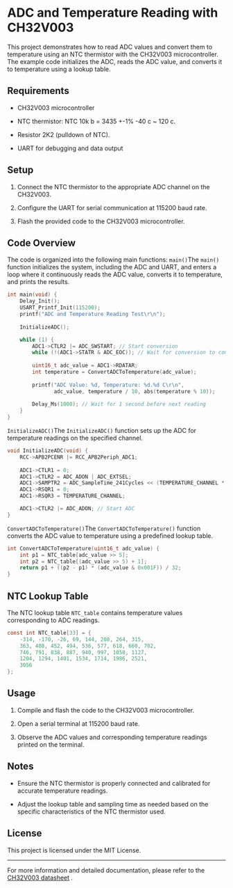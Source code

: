 

# ADC and Temperature Reading with CH32V003 

This project demonstrates how to read ADC values and convert them to temperature using an NTC thermistor with the CH32V003 microcontroller. The example code initializes the ADC, reads the ADC value, and converts it to temperature using a lookup table.

## Requirements 

- CH32V003 microcontroller

- NTC thermistor: NTC  10k b = 3435 +-1%  -40 c ~ 120 c.

- Resistor 2K2 (pulldown of NTC).

- UART for debugging and data output

## Setup 

1. Connect the NTC thermistor to the appropriate ADC channel on the CH32V003.

2. Configure the UART for serial communication at 115200 baud rate.

3. Flash the provided code to the CH32V003 microcontroller.

## Code Overview 

The code is organized into the following main functions:
`main()`The `main()` function initializes the system, including the ADC and UART, and enters a loop where it continuously reads the ADC value, converts it to temperature, and prints the results.

```c
int main(void) {
    Delay_Init();
    USART_Printf_Init(115200);
    printf("ADC and Temperature Reading Test\r\n");
    
    InitializeADC();

    while (1) {
        ADC1->CTLR2 |= ADC_SWSTART; // Start conversion
        while (!(ADC1->STATR & ADC_EOC)); // Wait for conversion to complete
        
        uint16_t adc_value = ADC1->RDATAR;
        int temperature = ConvertADCToTemperature(adc_value);
        
        printf("ADC Value: %d, Temperature: %d.%d C\r\n", 
               adc_value, temperature / 10, abs(temperature % 10));
        
        Delay_Ms(1000); // Wait for 1 second before next reading
    }
}
```
`InitializeADC()`The `InitializeADC()` function sets up the ADC for temperature readings on the specified channel.

```c
void InitializeADC(void) {
    RCC->APB2PCENR |= RCC_APB2Periph_ADC1;
    
    ADC1->CTLR1 = 0;
    ADC1->CTLR2 = ADC_ADON | ADC_EXTSEL;
    ADC1->SAMPTR2 = ADC_SampleTime_241Cycles << (TEMPERATURE_CHANNEL * 3);
    ADC1->RSQR1 = 0;
    ADC1->RSQR3 = TEMPERATURE_CHANNEL;

    ADC1->CTLR2 |= ADC_ADON; // Start ADC
}
```
`ConvertADCToTemperature()`The `ConvertADCToTemperature()` function converts the ADC value to temperature using a predefined lookup table.

```c
int ConvertADCToTemperature(uint16_t adc_value) {
    int p1 = NTC_table[adc_value >> 5];
    int p2 = NTC_table[(adc_value >> 5) + 1];
    return p1 + ((p2 - p1) * (adc_value & 0x001F)) / 32;
}
```

## NTC Lookup Table 
The NTC lookup table `NTC_table` contains temperature values corresponding to ADC readings.

```c
const int NTC_table[33] = {
    -314, -170, -26, 69, 144, 208, 264, 315,
    363, 408, 452, 494, 536, 577, 618, 660, 702,
    746, 791, 838, 887, 940, 997, 1058, 1127,
    1204, 1294, 1401, 1534, 1714, 1986, 2521,
    3056
};
```

## Usage 

1. Compile and flash the code to the CH32V003 microcontroller.

2. Open a serial terminal at 115200 baud rate.

3. Observe the ADC values and corresponding temperature readings printed on the terminal.

## Notes 

- Ensure the NTC thermistor is properly connected and calibrated for accurate temperature readings.

- Adjust the lookup table and sampling time as needed based on the specific characteristics of the NTC thermistor used.

## License 

This project is licensed under the MIT License.


---

For more information and detailed documentation, please refer to the [CH32V003 datasheet]() .
